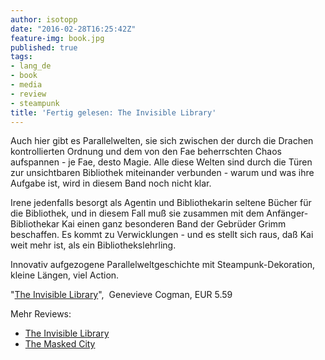```yaml
---
author: isotopp
date: "2016-02-28T16:25:42Z"
feature-img: book.jpg
published: true
tags:
- lang_de
- book
- media
- review
- steampunk
title: 'Fertig gelesen: The Invisible Library'
---
```

Auch hier gibt es Parallelwelten, sie sich zwischen der durch die Drachen kontrollierten Ordnung und dem von den Fae beherrschten Chaos aufspannen - je Fae, desto Magie. Alle diese Welten sind durch die Türen zur unsichtbaren Bibliothek miteinander verbunden - warum und was ihre Aufgabe ist, wird in diesem Band noch nicht klar.

Irene jedenfalls besorgt als Agentin und Bibliothekarin seltene Bücher für die Bibliothek, und in diesem Fall muß sie zusammen mit dem Anfänger-Bibliothekar Kai einen ganz besonderen Band der Gebrüder Grimm beschaffen. Es kommt zu Verwicklungen - und es stellt sich raus, daß Kai weit mehr ist, als ein Bibliothekslehrling.

Innovativ aufgezogene Parallelweltgeschichte mit Steampunk-Dekoration, kleine Längen, viel Action. 

"[The Invisible Library](http://www.amazon.de/dp/B00M44051E)",  Genevieve Cogman, EUR 5.59

Mehr Reviews:
- [The Invisible Library](../2016-02-28-fertig-gelesen-the-invisible-library)
- [The Masked City](../2016-02-28-fertig-gelesen-the-masked-city)
